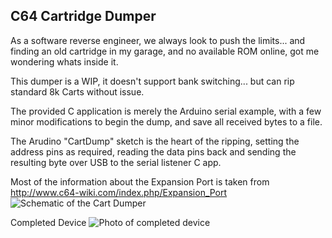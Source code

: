 C64 Cartridge Dumper
-------------------

As a software reverse engineer, we always look to push the limits... and finding an old cartridge in my garage, 
and no available ROM online, got me wondering whats inside it.

This dumper is a WIP, it doesn't support bank switching... but can rip standard 8k Carts without issue.

The provided C application is merely the Arduino serial example, with a few minor modifications to begin the dump, and save all received bytes to a file.

The Arudino "CartDump" sketch is the heart of the ripping, setting the address pins as required, reading the data pins back and sending the resulting byte over USB to the serial listener C app.


Most of the information about the Expansion Port is taken from http://www.c64-wiki.com/index.php/Expansion_Port
![Schematic of the Cart Dumper](https://raw.githubusercontent.com/segrax/Arduino-C64-Cartridge-Dumper/master/Schematic.png)

Completed Device
![Photo of completed device](https://raw.githubusercontent.com/segrax/Arduino-C64-Cartridge-Dumper/master/Photos/Final.jpg)
